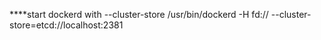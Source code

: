 ****start dockerd with --cluster-store
/usr/bin/dockerd -H fd:// --cluster-store=etcd://localhost:2381

